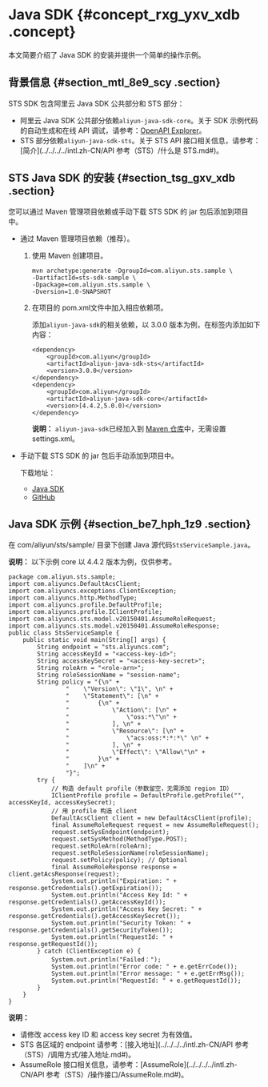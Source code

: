 # Java SDK {#concept_rxg_yxv_xdb .concept}

本文简要介绍了 Java SDK 的安装并提供一个简单的操作示例。

## 背景信息 {#section_mtl_8e9_scy .section}

STS SDK 包含阿里云 Java SDK 公共部分和 STS 部分：

-   阿里云 Java SDK 公共部分依赖`aliyun-java-sdk-core`。关于 SDK 示例代码的自动生成和在线 API 调试，请参考：[OpenAPI Explorer](https://api.aliyun.com/)。
-   STS 部分依赖`aliyun-java-sdk-sts`。关于 STS API 接口相关信息，请参考：[简介](../../../../intl.zh-CN/API 参考（STS）/什么是 STS.md#)。

## STS Java SDK 的安装 {#section_tsg_gxv_xdb .section}

您可以通过 Maven 管理项目依赖或手动下载 STS SDK 的 jar 包后添加到项目中。

-   通过 Maven 管理项目依赖（推荐）。
    1.  使用 Maven 创建项目。

        ``` {#codeblock_xaz_tmq_ab5}
        mvn archetype:generate -DgroupId=com.aliyun.sts.sample \
        -DartifactId=sts-sdk-sample \
        -Dpackage=com.aliyun.sts.sample \
        -Dversion=1.0-SNAPSHOT
        ```

    2.  在项目的 pom.xml文件中加入相应依赖项。

        添加`aliyun-java-sdk`的相关依赖，以 3.0.0 版本为例，在标签内添加如下内容：

        ``` {#codeblock_4g0_b7w_131}
        <dependency>
            <groupId>com.aliyun</groupId>
            <artifactId>aliyun-java-sdk-sts</artifactId>
            <version>3.0.0</version>
        </dependency>
        <dependency>
            <groupId>com.aliyun</groupId>
            <artifactId>aliyun-java-sdk-core</artifactId>
            <version>[4.4.2,5.0.0)</version>
        </dependency>
        ```

        **说明：** `aliyun-java-sdk`已经加入到 [Maven 仓库](https://maven-repository.com/artifact/com.aliyun)中，无需设置 settings.xml。

-   手动下载 STS SDK 的 jar 包后手动添加到项目中。

    下载地址：

    -   [Java SDK](https://develop.aliyun.com/tools/sdk#/java)
    -   [GitHub](https://github.com/aliyun/aliyun-openapi-java-sdk/tree/master/aliyun-java-sdk-sts)

## Java SDK 示例 {#section_be7_hph_1z9 .section}

在 com/aliyun/sts/sample/ 目录下创建 Java 源代码`StsServiceSample.java`。

**说明：** 以下示例 core 以 4.4.2 版本为例，仅供参考。

``` {#codeblock_t4p_zzo_lzd}
package com.aliyun.sts.sample;
import com.aliyuncs.DefaultAcsClient;
import com.aliyuncs.exceptions.ClientException;
import com.aliyuncs.http.MethodType;
import com.aliyuncs.profile.DefaultProfile;
import com.aliyuncs.profile.IClientProfile;
import com.aliyuncs.sts.model.v20150401.AssumeRoleRequest;
import com.aliyuncs.sts.model.v20150401.AssumeRoleResponse;
public class StsServiceSample {
    public static void main(String[] args) {
        String endpoint = "sts.aliyuncs.com";
        String accessKeyId = "<access-key-id>";
        String accessKeySecret = "<access-key-secret>";
        String roleArn = "<role-arn>";
        String roleSessionName = "session-name";
        String policy = "{\n" +
                "    \"Version\": \"1\", \n" +
                "    \"Statement\": [\n" +
                "        {\n" +
                "            \"Action\": [\n" +
                "                \"oss:*\"\n" +
                "            ], \n" +
                "            \"Resource\": [\n" +
                "                \"acs:oss:*:*:*\" \n" +
                "            ], \n" +
                "            \"Effect\": \"Allow\"\n" +
                "        }\n" +
                "    ]\n" +
                "}";
        try {
            // 构造 default profile（参数留空，无需添加 region ID）
            IClientProfile profile = DefaultProfile.getProfile("", accessKeyId, accessKeySecret);
            // 用 profile 构造 client
            DefaultAcsClient client = new DefaultAcsClient(profile);
            final AssumeRoleRequest request = new AssumeRoleRequest();
            request.setSysEndpoint(endpoint);
            request.setSysMethod(MethodType.POST);
            request.setRoleArn(roleArn);
            request.setRoleSessionName(roleSessionName);
            request.setPolicy(policy); // Optional
            final AssumeRoleResponse response = client.getAcsResponse(request);
            System.out.println("Expiration: " + response.getCredentials().getExpiration());
            System.out.println("Access Key Id: " + response.getCredentials().getAccessKeyId());
            System.out.println("Access Key Secret: " + response.getCredentials().getAccessKeySecret());
            System.out.println("Security Token: " + response.getCredentials().getSecurityToken());
            System.out.println("RequestId: " + response.getRequestId());
        } catch (ClientException e) {
            System.out.println("Failed：");
            System.out.println("Error code: " + e.getErrCode());
            System.out.println("Error message: " + e.getErrMsg());
            System.out.println("RequestId: " + e.getRequestId());
        }
    }
}
```

**说明：** 

-   请修改 access key ID 和 access key secret 为有效值。
-   STS 各区域的 endpoint 请参考：[接入地址](../../../../intl.zh-CN/API 参考（STS）/调用方式/接入地址.md#)。
-   AssumeRole 接口相关信息，请参考：[AssumeRole](../../../../intl.zh-CN/API 参考（STS）/操作接口/AssumeRole.md#)。

